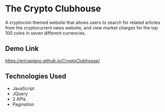 # The Crypto Clubhouse
A cryptocoin themed website that allows users to search for related articles from the cryptocurrent news website, and view market charges for the top 100 coins in seven different currencies.


## Demo Link

https://ericapiano.github.io/CryptoClubhouse/


## Technologies Used
* JavaScript
* JQuery
* 2 APIs
* Pagination


